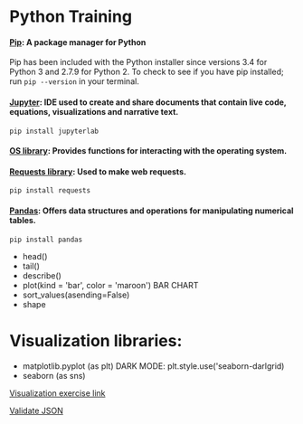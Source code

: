 # Python Training

#### [Pip](https://realpython.com/what-is-pip/): A package manager for Python

Pip has been included with the Python installer since versions 3.4 for Python 3 and 2.7.9 for Python 2. To check to see if you have pip installed; run `pip --version` in your terminal.

#### [Jupyter](https://jupyter.org/): IDE used to create and share documents that contain live code, equations, visualizations and narrative text.

`pip install jupyterlab`

#### [OS library](https://www.geeksforgeeks.org/os-module-python-examples/): Provides functions for interacting with the operating system.

#### [Requests library](https://realpython.com/python-requests/): Used to make web requests.

`pip install requests`

#### [Pandas](https://pypi.org/project/pandas/): Offers data structures and operations for manipulating numerical tables.

`pip install pandas`

- head()
- tail()
- describe()
- plot(kind = 'bar', color = 'maroon') BAR CHART
- sort_values(asending=False)
- shape

# Visualization libraries:

- matplotlib.pyplot (as plt) DARK MODE: plt.style.use('seaborn-darlgrid)
- seaborn (as sns)

[Visualization exercise link](https://colab.research.google.com/drive/1DgIO_tPtmdgW3I-BOE14qkGTYkQhJazI#scrollTo=iVM7vNBb4DS9)

[Validate JSON](https://jsonlint.com/)
